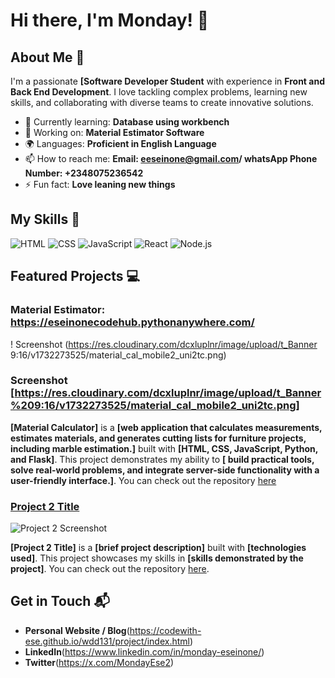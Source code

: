 # Hi there, I'm Monday! 👋

## About Me 🚀

I'm a passionate **[Software Developer Student** with experience in **Front and Back End Development**. I love tackling complex problems, learning new skills, and collaborating with diverse teams to create innovative solutions.

- 🌱 Currently learning: **Database using workbench**
- 🔭 Working on: **Material Estimator Software**
- 🌍 Languages: **Proficient in English Language**
- 📫 How to reach me: **Email: eeseinone@gmail.com/ whatsApp Phone Number: +2348075236542**
- ⚡ Fun fact: **Love leaning new things**

## My Skills 🧠

![HTML](https://img.shields.io/badge/-HTML-E34F26?style=flat-square&logo=html5&logoColor=white)
![CSS](https://img.shields.io/badge/-CSS-1572B6?style=flat-square&logo=css3&logoColor=white)
![JavaScript](https://img.shields.io/badge/-JavaScript-F7DF1E?style=flat-square&logo=javascript&logoColor=black)
![React](https://img.shields.io/badge/-React-61DAFB?style=flat-square&logo=react&logoColor=black)
![Node.js](https://img.shields.io/badge/-Node.js-339933?style=flat-square&logo=node.js&logoColor=white)



## Featured Projects 💻

### Material Estimator: https://eseinonecodehub.pythonanywhere.com/

! Screenshot (https://res.cloudinary.com/dcxluplnr/image/upload/t_Banner 9:16/v1732273525/material_cal_mobile2_uni2tc.png)
### Screenshot [https://res.cloudinary.com/dcxluplnr/image/upload/t_Banner%209:16/v1732273525/material_cal_mobile2_uni2tc.png]
**[Material Calculator]** is a **[web application that calculates measurements, estimates materials, and generates cutting lists for furniture projects, including marble estimation.]** built with **[HTML, CSS, JavaScript, Python, and Flask]**. This project demonstrates my ability to **[ build practical tools, solve real-world problems, and integrate server-side functionality with a user-friendly interface.]**. You can check out the repository [here](https://github.com/codewith-ese/myblogenv)

### [Project 2 Title](project_2_link)

![Project 2 Screenshot](project_2_screenshot_url)

**[Project 2 Title]** is a **[brief project description]** built with **[technologies used]**. This project showcases my skills in **[skills demonstrated by the project]**. You can check out the repository [here](project_2_repository_link).

## Get in Touch 📬

- **Personal Website / Blog**(https://codewith-ese.github.io/wdd131/project/index.html)
- **LinkedIn**(https://www.linkedin.com/in/monday-eseinone/)
- **Twitter**(https://x.com/MondayEse2)


